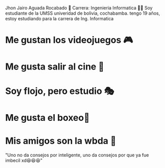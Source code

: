 Jhon Jairo Aguada Rocabado 🫡
Carrera: Ingenieria Informatica 🧑‍💻
Soy estudiante de la UMSS univeridad de bolivia, cochabamba. tengo 19 años, estoy estudiando para la carrera de Ing. Informatica
# Me gustan los videojuegos 🎮
# Me  gusta salir al cine 🎥
# Soy flojo, pero estudio 🎭
# Me gusta el boxeo🥊
# Mis amigos son la wbda 🚨
"Uno no da consejos por inteligente, uno da consejos por que ya fue imbecil xd😆😆😆"
 
